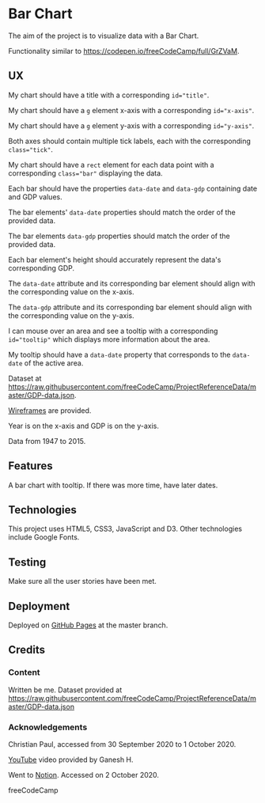 # Bar Chart

The aim of the project is to visualize data with a Bar Chart.

Functionality similar to https://codepen.io/freeCodeCamp/full/GrZVaM.

## UX

My chart should have a title with a corresponding `id="title"`.

My chart should have a `g` element x-axis with a corresponding
`id="x-axis"`.

My chart should have a `g` element y-axis with a corresponding
`id="y-axis"`.

Both axes should contain multiple tick labels, each with the corresponding `class="tick"`.

My chart should have a `rect` element for each data point with a corresponding `class="bar"`
displaying the data.

Each bar should have the properties `data-date` and `data-gdp` containing date and GDP values.

The bar elements' `data-date` properties should match the order of the provided data.

The bar elements `data-gdp` properties should match the order of the provided data.

Each bar element's height should accurately represent the data's corresponding GDP.

The `data-date` attribute and its corresponding bar element should align with the corresponding
value on the x-axis.

The `data-gdp` attribute and its corresponding bar element should align with the corresponding
value on the y-axis.

I can mouse over an area and see a tooltip with a corresponding `id="tooltip"` which displays
more information about the area.

My tooltip should have a `data-date` property that corresponds to the `data-date` of the
active area.

Dataset at https://raw.githubusercontent.com/freeCodeCamp/ProjectReferenceData/master/GDP-data.json.

[Wireframes](wireframes/wireframe-bar-chart.png) are provided.

Year is on the x-axis and GDP is on the y-axis.

Data from 1947 to 2015.

## Features

A bar chart with tooltip.  If there was more time, have later dates.

## Technologies

This project uses HTML5, CSS3, JavaScript and D3.  Other technologies include Google Fonts.

## Testing

Make sure all the user stories have been met.

## Deployment

Deployed on [GitHub Pages](https://derektypist.github.io/bar-chart) at the master branch.

## Credits

### Content

Written be me.  Dataset provided at https://raw.githubusercontent.com/freeCodeCamp/ProjectReferenceData/master/GDP-data.json

### Acknowledgements

Christian Paul, accessed from 30 September 2020 to 1 October 2020.

[YouTube](https://www.youtube.com/watch?v=w5vxVj8g3cs) video provided by Ganesh H.

Went to [Notion](https://www.notion.so/Visualize-Data-with-a-Bar-Chart-9e5ef4f33375409580a80f659cd8aa93).  Accessed on 2 October 2020.

freeCodeCamp

